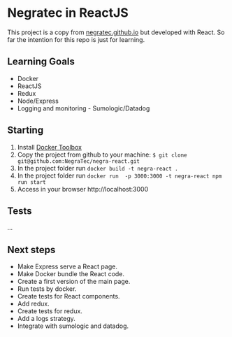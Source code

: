 # Negratec in ReactJS

This project is a copy from [negratec.github.io](http:////negratec.github.io) but developed with React.
So far the intention for this repo is just for learning.

## Learning Goals

- Docker
- ReactJS
- Redux
- Node/Express
- Logging and monitoring - Sumologic/Datadog

## Starting

1. Install [Docker Toolbox](https://www.docker.com/products/docker-toolbox)
2. Copy the project from github to your machine: `$ git clone git@github.com:NegraTec/negra-react.git`
3. In the project folder run `docker build -t negra-react .`
4. In the project folder run `docker run  -p 3000:3000 -t negra-react npm run start`
5. Access in your browser http://localhost:3000

## Tests

...

## Next steps

* Make Express serve a React page.
* Make Docker bundle the React code.
* Create a first version of the main page.
* Run tests by docker.
* Create tests for React components.
* Add redux.
* Create tests for redux.
* Add a logs strategy.
* Integrate with sumologic and datadog.